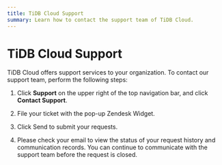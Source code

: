 ```yaml
---
title: TiDB Cloud Support
summary: Learn how to contact the support team of TiDB Cloud.
---
```


# TiDB Cloud Support

TiDB Cloud offers support services to your organization. To contact our support team, perform the following steps:

1. Click **Support** on the upper right of the top navigation bar, and click **Contact Support**.

2. File your ticket with the pop-up Zendesk Widget.

3. Click Send to submit your requests.

4. Please check your email to view the status of your request history and communication records. You can continue to communicate with the support team before the request is closed.

